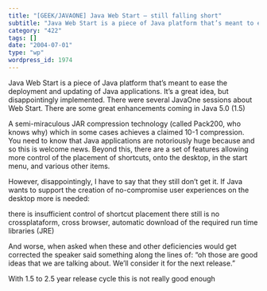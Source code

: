 ```yaml
---
title: "[GEEK/JAVAONE] Java Web Start – still falling short"
subtitle: "Java Web Start is a piece of Java platform that’s meant to ease the deployment and updating of Java ..."
category: "422"
tags: []
date: "2004-07-01"
type: "wp"
wordpress_id: 1974
---
```

Java Web Start is a piece of Java platform that’s meant to ease the deployment and updating of Java applications. It’s a great idea, but disappointingly implemented. There were several JavaOne sessions about Web Start. 
There are some great enhancements coming in Java 5.0 (1.5)

A semi-miraculous JAR compression technology (called Pack200, who knows why) which in some cases achieves a claimed 10-1 compression. You need to know that Java applications are notoriously huge because and so this is welcome news.
Beyond this, there are a set of features allowing more control of the placement of shortcuts, onto the desktop, in the start menu, and various other items.

However, disappointingly, I have to say that they still don’t get it. If Java wants to support the creation of no-compromise user experiences on the desktop more is needed:

there is insufficient control of shortcut placement
there still is no crossplataform, cross browser, automatic download of the required run time libraries (JRE)

And worse, when asked when these and other deficiencies would get corrected the speaker said something along the lines of: “oh those are good ideas that we are talking about. We’ll consider it for the next release.”

With 1.5 to 2.5 year release cycle this is not really good enough